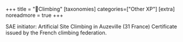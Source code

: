 +++
title = "🧗Climbing"
[taxonomies]
categories=["Other XP"]
[extra]
noreadmore = true
+++

SAE initiator: Artificial Site Climbing in Auzeville (31 France) Certificate issued by the French climbing federation.

<!-- more -->
